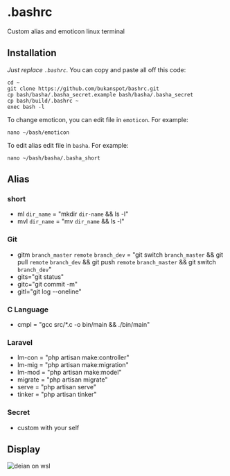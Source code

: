 # .bashrc
Custom alias and emoticon linux terminal

## Installation
*Just replace `.bashrc`*.
You can copy and paste all off this code:

```
cd ~
git clone https://github.com/bukanspot/bashrc.git
cp bash/basha/.basha_secret.example bash/basha/.basha_secret
cp bash/build/.bashrc ~
exec bash -l
```
To change emoticon, you can edit file in `emoticon`. For example:

```
nano ~/bash/emoticon
```

To edit alias edit file in `basha`. For example:
```
nano ~/bash/basha/.basha_short
```

## Alias
### short
- ml `dir_name` = "mkdir `dir-name` && ls -l"
- mvl `dir_name` = "mv `dir_name` && ls -l"

### Git
- gitm `branch_master` `remote` `branch_dev` = "git switch `branch_master` && git pull `remote` `branch_dev` && git push `remote` `branch_master` && git switch `branch_dev`"
- gits="git status"
- gitc="git commit -m"
- gitl="git log --oneline"

### C Language
- cmpl = "gcc src/*.c -o bin/main && ./bin/main"

### Laravel
- lm-con = "php artisan make:controller"
- lm-mig = "php artisan make:migration"
- lm-mod = "php artisan make:model"
- migrate = "php artisan migrate"
- serve = "php artisan serve"
- tinker = "php artisan tinker"

### Secret
- custom with your self


## Display
![deian on wsl](https://raw.githubusercontent.com/bukanspot/bashrc/dev/img/terminal-gnome.png)
